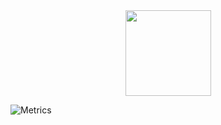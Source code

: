 <div align="center"> <img height="137px" src="https://github-readme-stats.vercel.app/api?username=grllq458&hide_title=true&hide_border=true&show_icons=trueline_height=21&text_color=000&icon_color=000&bg_color=0,ea6161,ffc64d,fffc4d,52fa5a&theme=graywhite" /> </div>
<p>
	<img src="https://metrics.lecoq.io/grllq458?template=classic&base=header%2C%20activity%2C%20community%2C%20repositories%2C%20metadata&base.indepth=false&base.hireable=false&base.skip=false&config.timezone=Asia%2FShanghai" alt="Metrics">
	</p>
